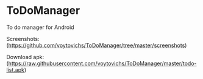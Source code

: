 # ToDoManager
To do manager for Android
 
 Screenshots: (https://github.com/voytovichs/ToDoManager/tree/master/screenshots)
 
 Download apk: (https://raw.githubusercontent.com/voytovichs/ToDoManager/master/todo-list.apk)
 
 

